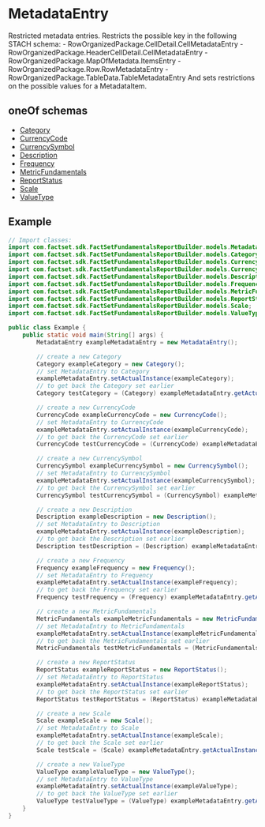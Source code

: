 

# MetadataEntry

Restricted metadata entries. Restricts the possible key in the following STACH schema: - RowOrganizedPackage.CellDetail.CellMetadataEntry - RowOrganizedPackage.HeaderCellDetail.CellMetadataEntry - RowOrganizedPackage.MapOfMetadata.ItemsEntry - RowOrganizedPackage.Row.RowMetadataEntry - RowOrganizedPackage.TableData.TableMetadataEntry  And sets restrictions on the possible values for a MetadataItem. 

## oneOf schemas
* [Category](Category.md)
* [CurrencyCode](CurrencyCode.md)
* [CurrencySymbol](CurrencySymbol.md)
* [Description](Description.md)
* [Frequency](Frequency.md)
* [MetricFundamentals](MetricFundamentals.md)
* [ReportStatus](ReportStatus.md)
* [Scale](Scale.md)
* [ValueType](ValueType.md)

## Example
```java
// Import classes:
import com.factset.sdk.FactSetFundamentalsReportBuilder.models.MetadataEntry;
import com.factset.sdk.FactSetFundamentalsReportBuilder.models.Category;
import com.factset.sdk.FactSetFundamentalsReportBuilder.models.CurrencyCode;
import com.factset.sdk.FactSetFundamentalsReportBuilder.models.CurrencySymbol;
import com.factset.sdk.FactSetFundamentalsReportBuilder.models.Description;
import com.factset.sdk.FactSetFundamentalsReportBuilder.models.Frequency;
import com.factset.sdk.FactSetFundamentalsReportBuilder.models.MetricFundamentals;
import com.factset.sdk.FactSetFundamentalsReportBuilder.models.ReportStatus;
import com.factset.sdk.FactSetFundamentalsReportBuilder.models.Scale;
import com.factset.sdk.FactSetFundamentalsReportBuilder.models.ValueType;

public class Example {
    public static void main(String[] args) {
        MetadataEntry exampleMetadataEntry = new MetadataEntry();

        // create a new Category
        Category exampleCategory = new Category();
        // set MetadataEntry to Category
        exampleMetadataEntry.setActualInstance(exampleCategory);
        // to get back the Category set earlier
        Category testCategory = (Category) exampleMetadataEntry.getActualInstance();

        // create a new CurrencyCode
        CurrencyCode exampleCurrencyCode = new CurrencyCode();
        // set MetadataEntry to CurrencyCode
        exampleMetadataEntry.setActualInstance(exampleCurrencyCode);
        // to get back the CurrencyCode set earlier
        CurrencyCode testCurrencyCode = (CurrencyCode) exampleMetadataEntry.getActualInstance();

        // create a new CurrencySymbol
        CurrencySymbol exampleCurrencySymbol = new CurrencySymbol();
        // set MetadataEntry to CurrencySymbol
        exampleMetadataEntry.setActualInstance(exampleCurrencySymbol);
        // to get back the CurrencySymbol set earlier
        CurrencySymbol testCurrencySymbol = (CurrencySymbol) exampleMetadataEntry.getActualInstance();

        // create a new Description
        Description exampleDescription = new Description();
        // set MetadataEntry to Description
        exampleMetadataEntry.setActualInstance(exampleDescription);
        // to get back the Description set earlier
        Description testDescription = (Description) exampleMetadataEntry.getActualInstance();

        // create a new Frequency
        Frequency exampleFrequency = new Frequency();
        // set MetadataEntry to Frequency
        exampleMetadataEntry.setActualInstance(exampleFrequency);
        // to get back the Frequency set earlier
        Frequency testFrequency = (Frequency) exampleMetadataEntry.getActualInstance();

        // create a new MetricFundamentals
        MetricFundamentals exampleMetricFundamentals = new MetricFundamentals();
        // set MetadataEntry to MetricFundamentals
        exampleMetadataEntry.setActualInstance(exampleMetricFundamentals);
        // to get back the MetricFundamentals set earlier
        MetricFundamentals testMetricFundamentals = (MetricFundamentals) exampleMetadataEntry.getActualInstance();

        // create a new ReportStatus
        ReportStatus exampleReportStatus = new ReportStatus();
        // set MetadataEntry to ReportStatus
        exampleMetadataEntry.setActualInstance(exampleReportStatus);
        // to get back the ReportStatus set earlier
        ReportStatus testReportStatus = (ReportStatus) exampleMetadataEntry.getActualInstance();

        // create a new Scale
        Scale exampleScale = new Scale();
        // set MetadataEntry to Scale
        exampleMetadataEntry.setActualInstance(exampleScale);
        // to get back the Scale set earlier
        Scale testScale = (Scale) exampleMetadataEntry.getActualInstance();

        // create a new ValueType
        ValueType exampleValueType = new ValueType();
        // set MetadataEntry to ValueType
        exampleMetadataEntry.setActualInstance(exampleValueType);
        // to get back the ValueType set earlier
        ValueType testValueType = (ValueType) exampleMetadataEntry.getActualInstance();
    }
}
```


